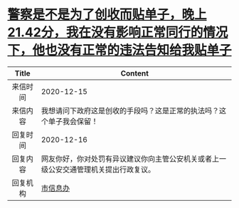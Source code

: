 # <a href="http://www.shangluo.gov.cn/zmhd/ldxxxx.jsp?urltype=leadermail.LeaderMailContentUrl&wbtreeid=1112&leadermailid=6704">警察是不是为了创收而贴单子，晚上21.42分，我在没有影响正常同行的情况下，他也没有正常的违法告知给我贴单子</a>
|Title|Content|
|:---:|---|
|来信时间|2020-12-15|
|来信内容|我想请问下政府这是创收的手段吗？这是正常的执法吗？这个单子我会保留！|
|回复时间|2020-12-16|
|回复内容|网友你好，你对处罚有异议建议你向主管公安机关或者上一级公安交通管理机关提出行政复议。|
|回复机构|<a href="../../categories/agencies/市信息办.md">市信息办</a>|